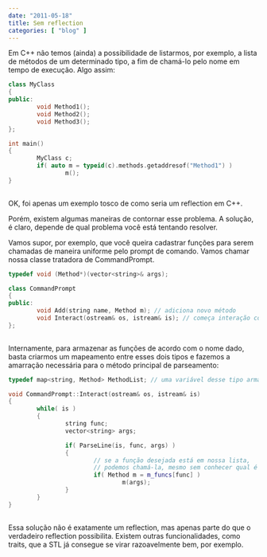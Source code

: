 ```yaml
---
date: "2011-05-18"
title: Sem reflection
categories: [ "blog" ]
---
```

Em C++ não temos (ainda) a possibilidade de listarmos, por exemplo, a lista de métodos de um determinado tipo, a fim de chamá-lo pelo nome em tempo de execução. Algo assim:

```cpp
class MyClass
{
public:
        void Method1();
        void Method2();
        void Method3();
};

int main()
{
        MyClass c;
        if( auto m = typeid(c).methods.getaddresof("Method1") )
                m();
}
 

```

OK, foi apenas um exemplo tosco de como seria um reflection em C++.

Porém, existem algumas maneiras de contornar esse problema. A solução, é claro, depende de qual problema você está tentando resolver.

Vamos supor, por exemplo, que você queira cadastrar funções para serem chamadas de maneira uniforme pelo prompt de comando. Vamos chamar nossa classe tratadora de CommandPrompt.

```cpp
typedef void (Method*)(vector<string>& args);

class CommandPrompt
{
public:
        void Add(string name, Method m); // adiciona novo método
        void Interact(ostream& os, istream& is); // começa interação com usuário
};
 

```

Internamente, para armazenar as funções de acordo com o nome dado, basta criarmos um mapeamento entre esses dois tipos e fazemos a amarração necessária para o método principal de parseamento:

```cpp
typedef map<string, Method> MethodList; // uma variável desse tipo armazena todas as funções

void CommandPrompt::Interact(ostream& os, istream& is)
{
        while( is )
        {
                string func;
                vector<string> args;

                if( ParseLine(is, func, args) )
                {
                        // se a função desejada está em nossa lista,
                        // podemos chamá-la, mesmo sem conhecer qual é
                        if( Method m = m_funcs[func] )
                                m(args);
                }
        }
}
 

```

Essa solução não é exatamente um reflection, mas apenas parte do que o verdadeiro reflection possibilita. Existem outras funcionalidades, como traits, que a STL já consegue se virar razoavelmente bem, por exemplo.
